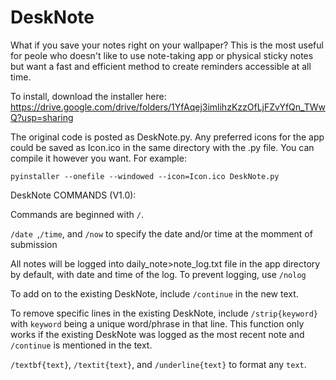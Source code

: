 # DeskNote
What if you save your notes right on your wallpaper? This is the most useful for peole who doesn't like to use note-taking app or physical sticky notes but want a fast and efficient method to create reminders accessible at all time.

To install, download the installer here: https://drive.google.com/drive/folders/1YfAqej3imlihzKzzOfLjFZvYfQn_TWwQ?usp=sharing

The original code is posted as DeskNote.py. Any preferred icons for the app could be saved as Icon.ico in the same directory with the .py file. You can compile it however you want. For example:
```
pyinstaller --onefile --windowed --icon=Icon.ico DeskNote.py
```
DeskNote COMMANDS (V1.0):

Commands are beginned with `/`. 

`/date `,`/time`, and `/now` to specify the date and/or time at the momment of submission

All notes will be logged into daily_note>note_log.txt file in the app directory by default, with date and time of the log. To prevent logging, use `/nolog`

To add on to the existing DeskNote, include `/continue` in the new text. 

To remove specific lines in the existing DeskNote, include `/strip{keyword}` with `keyword` being a unique word/phrase in that line. This function only works if the existing DeskNote was logged as the most recent note and `/continue` is mentioned in the text. 

`/textbf{text}`, `/textit{text}`, and `/underline{text}` to format any `text`. 
